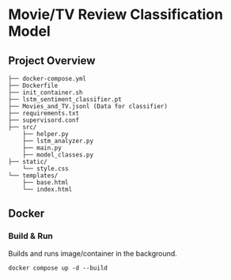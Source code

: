 # Movie/TV Review Classification Model

## Project Overview
```angular2html
├── docker-compose.yml
├── Dockerfile
├── init_container.sh
├── lstm_sentiment_classifier.pt
├── Movies_and_TV.jsonl (Data for classifier)
├── requirements.txt
├── supervisord.conf
├── src/
    ├── helper.py
    ├── lstm_analyzer.py
    ├── main.py
    ├── model_classes.py
├── static/
    └── style.css
└── templates/
    ├── base.html
    └── index.html
```

## Docker
### Build & Run
Builds and runs image/container in the background.
```angular2html
docker compose up -d --build
```
